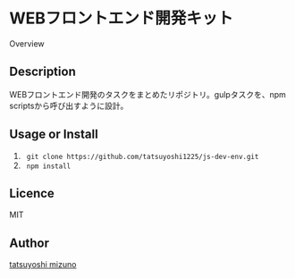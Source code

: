 WEBフロントエンド開発キット
====

Overview

## Description
WEBフロントエンド開発のタスクをまとめたリポジトリ。gulpタスクを、npm scriptsから呼び出すように設計。

## Usage or Install
1. ```  git clone https://github.com/tatsuyoshi1225/js-dev-env.git ```
2. ```  npm install  ```

## Licence

MIT

## Author

[tatsuyoshi mizuno](https://github.com/tcnksm)
